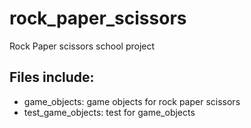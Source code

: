 # rock_paper_scissors
Rock Paper scissors school project 

## Files include:
- game_objects: game objects for rock paper scissors
- test_game_objects: test for game_objects
